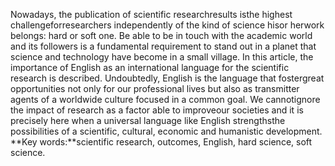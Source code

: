 Nowadays, the publication of scientific researchresults isthe highest challengeforresearchers independently of the kind of science hisor herwork belongs: hard or soft one. Be able to be in touch with the academic world and its followers is a fundamental requirement to stand out in a planet that science and technology have become in a small village. In this article, the importance of English as an international language for the scientific research is described. Undoubtedly, English is the language that fostergreat opportunities not only for our professional lives but also as transmitter agents of a worldwide culture focused in a common goal. We cannotignore the impact of research as a factor able to improveour societies and it is precisely here when a universal language like English strengthsthe possibilities of a scientific, cultural, economic and humanistic development. 
**Key words:**scientific research, outcomes, English, hard science, soft science.